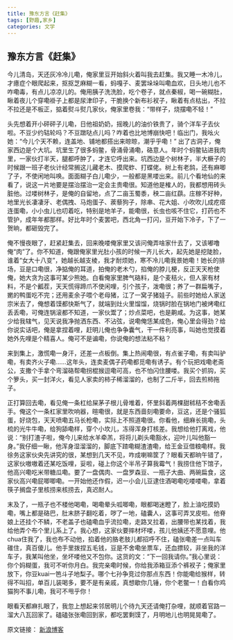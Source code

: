 ```yaml
---
title: 豫东方言《赶集》
tags: [野趣,家乡]
categories: 文学
---
```


## 豫东方言《赶集》

今儿清岛，天还灰冷冷儿嘞，俺家里豆开始斜火着叫我去赶集。我又睡一木冷儿，才癔症个眼爬起来，抠抠芝麻糊一看，蚂嘎子、麦罢垛垛叫嘞血欢，日头地儿也不咋嘞毒，有点儿凉凉儿的。俺用胰子洗洗脸，吃个卷子，就点秦椒，喝一碗糊肚，瞅着夜儿个穿嘞褂子上都是尿津印子，干脆换个新布衫衩子，瞅着有点枯出，不拉不拉还是不板正，掂着熨斗熨几家伙，俺家里卷我：“带样子，烧摆嘞不轻！”

头先想着开小砰砰子儿嘞，日他祖奶奶，摇晚儿的油价铁贵了，骑个洋车子去伙啦。不豆少约轱轮吗？不豆蹾哒点儿吗？咋着也比地博崩快吧！临出门，我吆火她：“今儿个天不赖，连盖地、铺地都搭出来晾晾，潮乎乎嘞！” 出了古洞子，俺家西边是个大坑。坑里生了很多蚂鳖，骨涌骨涌嘞，硌意人。年时个蚂鳖钻进我肉里，一家伙打半天，腿都呼肿了，才连它呼出来。坑西边是个树林子，半大橛子的时候跟一班子老伙计经常搁这儿藏老木、摸爬蚱、打蝶佬。树上有老鸹，还有麻唧了子，不使闲地叫唤。面面糊子白儿嘞少，一般都是黑喽出来。前儿个看地仙的来看了，说这一片地要是摆治摆治一定会主贵嘞很。知道他是榷人的，我都想用砖头脏他。过喽树林子，是俺的自留地，点了二亩玉蜀黍，秧二亩红蕻。庄稼不好种，地里光长凄凄牙、老偶拽、马炮蛋子、蒺藜狗子，除串、花大姐、小吹吹儿成疙瘩连蛋嘞，小小虫儿也叨着吃，特别是地羊子，能嘞很，长虫也咳不住它，打药也不管护，成年年都那样。好比年时个麦罢吧，西北角一打闪，豆开始下冷子，下了一贺晌，都砸毁完了。

俺不慢夜眼了，赶紧赶集去，回来晚喽俺家里又该问俺弄啥家什去了，又该嘟噜俺“肉”了。你不知道，俺跟俺家里光肚小孩的时候一齐儿长大，起先她是挖陡脸，谁着“女大十八变”，她越长越支棱，我才耐烦她，寒不冷儿嘞我景她嘞！她长的排场，豆是口嘞很，净掂俺的耳道，拍俺的老木勺，掐俺的脖儿梗，反正天天枪使俺，她大贪为这事可某少熊她。白看俺家里脾气硌料，是个麦秸火，但人家有材料，不是个瓤茬，天天慌得蹄爪不使闲哩，引个孩子，泼嘞很；养了一群扁嘴子，嬎的鸭蛋吃不完；还用麦余子喂个老母猪，江了一窝子猪娃子。前些时她给人家送宗米去了，俺想着馍都快斯气了，就端到灶火里馏馏，烧锅时脸在锅地门被烤嘞红丢丢嘞，可俺连锅滚都不知道，一家伙鬻了；炒点菜吧，也是齁咸。为这事，她某少给我辖气，见天说我净抛洒东西、不沾弦，说嘞俺恁某成色，俺心里会得劲？给你说实话吧，俺是拿捏着哩，赶明儿俺也争争囊气，干一件利亮事，叫她也觉摸着她外先哩是个精喜人。俺可不是谝嘞，你说俺的想法粘不粘？

来到集上，激慌嘞一身汗，还差一点板倒。集上热闹嘞很，有点雀子嘞，有卖叫驴嘞，有卖齐火子嘞……这年头，连卖麦偶子药嘞都觅嘞有诱子。有个玩把戏嘞老斋公，支撒个手拿个弯溜硌帮嘞拐棍猴逗嘞可高，也不怕闪住腰喽。我买个抓钩，买个箩头，买一封洋火，看见人家卖的柿子稀溜溜的，也制了二斤半，回去煎柿拖子。

正打算回去嘞，看见俺一条杠给屎茅子根儿骨堆着，怀里斜着两棵甜秫秸不舍嘞丢手。俺这个一条杠家里吹响器，暄嘞很，就是东西啬刻嘞要命，豆这，还是个骚狐蛋，好烧包，天天喷嘞五马长枪嘞，实际上不照道嘞很。你看他，细麻长挑嘞，头梳的光牛牛嘞，给狗舔嘞样，穿个小坎儿，冻得浑身打核差。我想给他打离戏，他说：“别打渣子啦，俺今儿来给水羊牵羔，将将儿剃头嘞豁水，迎叶儿叫他豁一身。”我仔细一瞅，他浑身湿溜溜的，脚底下蹅嘞糊渣渣嘞，给王金豆借粮嘞样。我徐务这家伙央先讲究的很，某想到几天不见，咋成喇嘛筐了？眼看天都晌午错了，这家伙嗷嗷着还某吃饭哩，妥啦，碰上你这个半吊子算我霉气！我捞住他下馆子，他高兴嘞吃米带糖瓜嘞。要了一盘偶肉、一盘罗森豆、一瓶子大曲、两碗扁食，这家伙高兴嘞屁唧唧嘞。一开始他还作假，迟一小会儿豆逮住酒喝嘞吃喽喽嘞，拿着筷子搁盘子里核捞来核捞去，真迟耐人。

末及了，一瓶子也不楼他喝嘞，喝嘞晕头呱唧嘞，眼都喝迷瞪了，脸上油吃摸奶嘞，嘴上都是硌巴，肚末脐子翻吃着，哕了一地，磕囊人，这事可弄叉皮啦。他脊娘上还挂个不鳞，不老盖子也磕嘞血乎流拉嘞，走路叉拉着，出腰带也某找着，我给他弄个布个里儿系上了。我心想，这家伙要摔材坏喽，孩儿他姨还不愿意哩。他chua住我了，我也布不动他，掐着他的胳老肢儿都招呼不住，磕张嘞差一点叫车碓住，真百傻儿。他手里拨捏五毛钱，豆是不舍嘞坐票车，还血摽较，非坐我的洋车子，我某叫他坐，坐坏喽他又不包你。这货的文：“下一回我请你。”我心里说：你个妈糊蛋，我可不听你月白。我完亲嘞时候，你给我添箱豆添个裤衩子；俺家里放下，你豆kuai一笆斗子地梨子。哪个七孙争竞过你那点东西！你能嘞给猴样，转得不叫招，单百儿装喝多，要不是有亲戚，真想歇你几锤，你个老鳖一！白看你鸡猫狗不事儿嘞，我可不甩乎你！

眼看天都麻扎眼了，我忽上想起来邻居明儿个待九天还请俺打杂哩，就顺着官路一溜大八瓦回家了。磕磕张张嘞回到家，都吃罢剩馍了，月明地儿也明晃晃嘞了。

原文链接：
[新浪博客](http://blog.sina.com.cn/s/blog_8c8ede530102vzle.html)